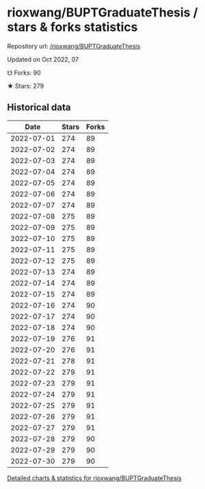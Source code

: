 # rioxwang/BUPTGraduateThesis / stars & forks statistics

Repository url: [/rioxwang/BUPTGraduateThesis](https://github.com/rioxwang/BUPTGraduateThesis)

Updated on Oct 2022, 07

☋ Forks: 90

★ Stars: 279

## Historical data
| Date | Stars | Forks |
|------|-------|-------|
| 2022-07-01 | 274 | 89 | 
| 2022-07-02 | 274 | 89 | 
| 2022-07-03 | 274 | 89 | 
| 2022-07-04 | 274 | 89 | 
| 2022-07-05 | 274 | 89 | 
| 2022-07-06 | 274 | 89 | 
| 2022-07-07 | 274 | 89 | 
| 2022-07-08 | 275 | 89 | 
| 2022-07-09 | 275 | 89 | 
| 2022-07-10 | 275 | 89 | 
| 2022-07-11 | 275 | 89 | 
| 2022-07-12 | 275 | 89 | 
| 2022-07-13 | 274 | 89 | 
| 2022-07-14 | 274 | 89 | 
| 2022-07-15 | 274 | 89 | 
| 2022-07-16 | 274 | 90 | 
| 2022-07-17 | 274 | 90 | 
| 2022-07-18 | 274 | 90 | 
| 2022-07-19 | 276 | 91 | 
| 2022-07-20 | 276 | 91 | 
| 2022-07-21 | 278 | 91 | 
| 2022-07-22 | 279 | 91 | 
| 2022-07-23 | 279 | 91 | 
| 2022-07-24 | 279 | 91 | 
| 2022-07-25 | 279 | 91 | 
| 2022-07-26 | 279 | 91 | 
| 2022-07-27 | 279 | 91 | 
| 2022-07-28 | 279 | 90 | 
| 2022-07-29 | 279 | 90 | 
| 2022-07-30 | 279 | 90 | 


[Detailed charts & statistics for rioxwang/BUPTGraduateThesis](https://reviewgithub.com/rep/rioxwang/BUPTGraduateThesis)
